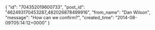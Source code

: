  {
   "id": "704352019600733",
   "post_id": "462493170453287_482026878499916",
   "from_name": "Dan Wilson",
   "message": "How can we confirm?",
   "created_time": "2014-08-09T05:14:12+0000"
 }
